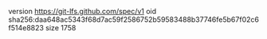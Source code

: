 version https://git-lfs.github.com/spec/v1
oid sha256:daa648ac5343f68d7ac59f2586752b59583488b37746fe5b67f02c6f514e8823
size 1758
